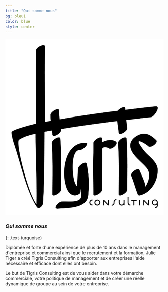 ```yaml
---
title: "Qui somme nous"
bg: bleu1
color: blue
style: center
---
```


<img src="img/logo.png" class="logo"/>

### *Qui somme nous*
{: .text-turquoise}


Diplômée et forte d'une expérience de plus de 10 ans dans le management d'entreprise et commercial ainsi que le recrutement et la formation, Julie Tiger a créé Tigris Consulting afin d'apporter aux entreprises l'aide nécessaire et efficace dont elles ont besoin. 

Le but de Tigris Consulting est de vous aider dans votre démarche commerciale, votre politique de management et de créer une réelle dynamique de groupe au sein de votre entreprise.



